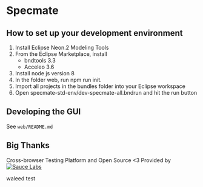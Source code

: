 # Specmate

## How to set up your development environment
1. Install Eclipse Neon.2 Modeling Tools
2. From the Eclipse Marketplace, install
    - bndtools 3.3
    - Acceleo 3.6
3. Install node js version 8
4. In the folder web, run npm run init.
5. Import all projects in the bundles folder into your Eclipse workspace
6. Open specmate-std-env/dev-specmate-all.bndrun and hit the run button

## Developing the GUI

See ```web/README.md```

## Big Thanks

Cross-browser Testing Platform and Open Source <3 Provided by [![Sauce Labs](Sauce-Labs_Horiz_Red-Grey_RGB_200x28.png)][homepage]

[homepage]: https://saucelabs.com

waleed test
